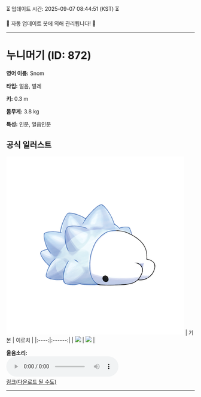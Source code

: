 
⏳ 업데이트 시간: 2025-09-07 08:44:51 (KST) ⏳

🤖 자동 업데이트 봇에 의해 관리됩니다! 🤖

---

# 누니머기 (ID: 872)
**영어 이름:** Snom

**타입:** 얼음, 벌레

**키:** 0.3 m

**몸무게:** 3.8 kg

**특성:** 인분, 얼음인분

## 공식 일러스트
![](https://raw.githubusercontent.com/PokeAPI/sprites/master/sprites/pokemon/other/official-artwork/872.png)
| 기본 | 이로치 |
|:----:|:------:|
| <img src="http://play.pokemonshowdown.com/sprites/ani/snom.gif" width="200"> | <img src="http://play.pokemonshowdown.com/sprites/ani-shiny/snom.gif" width="200"> |

**울음소리:**<br><audio controls src="https://raw.githubusercontent.com/PokeAPI/cries/main/cries/pokemon/latest/872.ogg"></audio><br> [링크(다운로드 될 수도)](https://raw.githubusercontent.com/PokeAPI/cries/main/cries/pokemon/latest/872.ogg)


---
